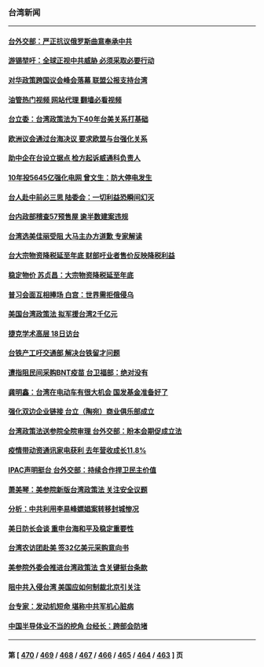 ### 台湾新闻
---
#### [台外交部：严正抗议俄罗斯曲意奉承中共](../../pages/ncid1349361/n13826137.md?09161245) 
#### [游锡堃吁：全球正视中共威胁 必须采取必要行动](../../pages/ncid1349361/n13825678.md?09161245) 
#### [对华政策跨国议会峰会落幕 联盟公报支持台湾](../../pages/ncid1349361/n13825690.md?09161245) 
#### [油管热门视频 网站代理 翻墙必看视频](http://209.222.30.114:81/youtube.html?09161245)
#### [台立委：台湾政策法为下40年台美关系打基础](../../pages/ncid1349361/n13825689.md?09161245) 
#### [欧洲议会通过台海决议 要求欧盟与台强化关系](../../pages/ncid1349361/n13825857.md?09161245) 
#### [助中企在台设立据点 检方起诉威通科负责人](../../pages/ncid1349361/n13825837.md?09161245) 
#### [10年投5645亿强化电网 曾文生：防大停电发生](../../pages/ncid1349361/n13825835.md?09161245) 
#### [台人赴中前必三思 陆委会：一切利益恐瞬间幻灭](../../pages/ncid1349361/n13825838.md?09161245) 
#### [台内政部稽查57预售屋 逾半数建案违规](../../pages/ncid1349361/n13825842.md?09161245) 
#### [台湾选美佳丽受阻 大马主办方道歉 专家解读](../../pages/ncid1349361/n13825713.md?09161245) 
#### [台大宗物资降税延至年底 财部吁业者售价反映降税利益](../../pages/ncid1349361/n13825812.md?09161245) 
#### [稳定物价 苏贞昌：大宗物资降税延至年底](../../pages/ncid1349361/n13825727.md?09161245) 
#### [普习会面互相捧场 白宫：世界需拒俄侵乌](../../pages/ncid1349361/n13825805.md?09161245) 
#### [美国台湾政策法 拟军援台湾2千亿元](../../pages/ncid1349361/n13825809.md?09161245) 
#### [捷克学术高层 18日访台](../../pages/ncid1349361/n13825803.md?09161245) 
#### [台铁产工吁交通部 解决台铁留才问题](../../pages/ncid1349361/n13825722.md?09161245) 
#### [遭指阻民间采购BNT疫苗 台卫福部：绝对没有](../../pages/ncid1349361/n13825748.md?09161245) 
#### [龚明鑫：台湾在电动车有很大机会 国发基金准备好了](../../pages/ncid1349361/n13825790.md?09161245) 
#### [强化双边企业链接 台立（陶宛）商业俱乐部成立](../../pages/ncid1349361/n13825798.md?09161245) 
#### [台湾政策法送参院全院审理 台外交部：盼本会期促成立法](../../pages/ncid1349361/n13825754.md?09161245) 
#### [疫情带动资通讯家电获利 去年营收成长11.8%](../../pages/ncid1349361/n13825721.md?09161245) 
#### [IPAC声明挺台 台外交部：持续合作捍卫民主价值](../../pages/ncid1349361/n13825720.md?09161245) 
#### [萧美琴：美参院新版台湾政策法 关注安全议题](../../pages/ncid1349361/n13825434.md?09161245) 
#### [分析：中共利用李易峰嫖娼案转移封城惨况](../../pages/ncid1349361/n13825355.md?09161245) 
#### [美日防长会谈 重申台海和平及稳定重要性](../../pages/ncid1349361/n13825361.md?09161245) 
#### [台湾农访团赴美 签32亿美元采购意向书](../../pages/ncid1349361/n13825288.md?09161245) 
#### [美参院外委会推进台湾政策法 含关键挺台条款](../../pages/ncid1349361/n13825205.md?09161245) 
#### [阻中共入侵台湾 美国应如何制裁北京引关注](../../pages/ncid1349361/n13825165.md?09161245) 
#### [台专家：发动机短命 堪称中共军机心脏病](../../pages/ncid1349361/n13825007.md?09161245) 
#### [中国半导体业不当的挖角 台经长：跨部会防堵](../../pages/ncid1349361/n13824761.md?09161245) 

---
#### 第 [ [470](./470.md?09161245) / [469](./469.md?09161245) / [468](./468.md?09161245) / [467](./467.md?09161245) / [466](./466.md?09161245) / [465](./465.md?09161245) / [464](./464.md?09161245) / [463](./463.md?09161245) ] 页

